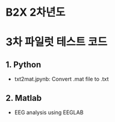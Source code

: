 # B2X 2차년도
# 3차 파일럿 테스트 코드

## 1. Python 
- txt2mat.jpynb: Convert .mat file to .txt

## 2. Matlab
- EEG analysis using EEGLAB
